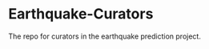 Earthquake-Curators
===================

The repo for curators in the earthquake prediction project.
